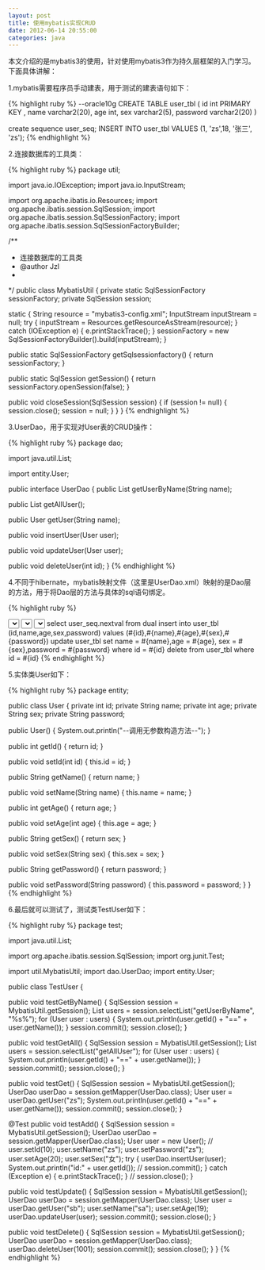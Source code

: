 ```yaml
---
layout: post
title: 使用mybatis实现CRUD
date: 2012-06-14 20:55:00
categories: java
---
```


本文介绍的是mybatis3的使用，针对使用mybatis3作为持久层框架的入门学习。下面具体讲解：

1.mybatis需要程序员手动建表，用于测试的建表语句如下：

{% highlight ruby %}
--oracle10g
CREATE TABLE user_tbl (
  id int PRIMARY KEY ,
  name varchar2(20),
  age int,
  sex varchar2(5),
  password varchar2(20)
)

create sequence user_seq;
INSERT INTO user_tbl VALUES (1, 'zs',18, '张三', 'zs');
{% endhighlight %}

2.连接数据库的工具类：

{% highlight ruby %}
package util;

import java.io.IOException;
import java.io.InputStream;

import org.apache.ibatis.io.Resources;
import org.apache.ibatis.session.SqlSession;
import org.apache.ibatis.session.SqlSessionFactory;
import org.apache.ibatis.session.SqlSessionFactoryBuilder;

/**
 * 连接数据库的工具类
 * @author Jzl
 *
 */
public class MybatisUtil {
  private static SqlSessionFactory sessionFactory;
  private SqlSession session;

  static {
    String resource = "mybatis3-config.xml";
    InputStream inputStream = null;
    try {
      inputStream = Resources.getResourceAsStream(resource);
    } catch (IOException e) {
      e.printStackTrace();
    }
    sessionFactory = new SqlSessionFactoryBuilder().build(inputStream);
  }

  public static SqlSessionFactory getSqlsessionfactory() {
    return sessionFactory;
  }

  public static SqlSession getSession() {
    return sessionFactory.openSession(false);
  }

  public void closeSession(SqlSession session) {
    if (session != null) {
      session.close();
      session = null;
    }
  }
}
{% endhighlight %}

3.UserDao，用于实现对User表的CRUD操作：

{% highlight ruby %}
package dao;

import java.util.List;

import entity.User;

public interface UserDao {
  public List<User> getUserByName(String name);
  
  public List<User> getAllUser();

  public User getUser(String name);
  
  public void insertUser(User user);
  
  public void updateUser(User user);
  
  public void deleteUser(int id);
}
{% endhighlight %}

4.不同于hibernate，mybatis映射文件（这里是UserDao.xml）映射的是Dao层的方法，用于将Dao层的方法与具体的sql语句绑定。

{% highlight ruby %}
<?xml version="1.0" encoding="UTF-8" ?>
<!DOCTYPE mapper
  PUBLIC "-//mybatis.org//DTD Mapper 3.0//EN"
  "http://mybatis.org/dtd/mybatis-3-mapper.dtd">
<mapper namespace="dao.UserDao">
  <select id="getAllUser" resultType="entity.User">
    select * from user_tbl
  </select>
  <select id="getUserByName" parameterType="String" resultType="entity.User">
    select * from user_tbl
    where name like #{name}
  </select>
  <select id="getUser" parameterType="String" resultType="entity.User">
    select * from user_tbl where
    name=#{name}
  </select>
  <insert id="insertUser" parameterType="entity.User">
    <selectKey resultType="int" order="BEFORE" keyProperty="id">
      select user_seq.nextval from dual
    </selectKey>
    insert into user_tbl (id,name,age,sex,password)
    values
    (#{id},#{name},#{age},#{sex},#{password})
  </insert>
  <update id="updateUser" parameterType="entity.User">
    update user_tbl set name = #{name},age =
    #{age},
    sex = #{sex},password = #{password} where id = #{id}
  </update>
  <delete id="deleteUser" parameterType="int">
    delete from user_tbl where id = #{id}
  </delete>
</mapper>
{% endhighlight %}

5.实体类User如下：

{% highlight ruby %}
package entity;

public class User {
  private int id;
  private String name;
  private int age;
  private String sex;
  private String password;

  public User() {
    System.out.println("--调用无参数构造方法--");
  }
  
  public int getId() {
    return id;
  }

  public void setId(int id) {
    this.id = id;
  }

  public String getName() {
    return name;
  }

  public void setName(String name) {
    this.name = name;
  }

  public int getAge() {
    return age;
  }

  public void setAge(int age) {
    this.age = age;
  }

  public String getSex() {
    return sex;
  }

  public void setSex(String sex) {
    this.sex = sex;
  }

  public String getPassword() {
    return password;
  }

  public void setPassword(String password) {
    this.password = password;
  }
}
{% endhighlight %}

6.最后就可以测试了，测试类TestUser如下：

{% highlight ruby %}
package test;

import java.util.List;

import org.apache.ibatis.session.SqlSession;
import org.junit.Test;

import util.MybatisUtil;
import dao.UserDao;
import entity.User;

public class TestUser {

  public void testGetByName() {
    SqlSession session = MybatisUtil.getSession();
    List<User> users = session.selectList("getUserByName", "%s%");
    for (User user : users) {
      System.out.println(user.getId() + "==" + user.getName());
    }
    session.commit();
    session.close();
  }

  public void testGetAll() {
    SqlSession session = MybatisUtil.getSession();
    List<User> users = session.selectList("getAllUser");
    for (User user : users) {
      System.out.println(user.getId() + "==" + user.getName());
    }
    session.commit();
    session.close();
  }

  public void testGet() {
    SqlSession session = MybatisUtil.getSession();
    UserDao userDao = session.getMapper(UserDao.class);
    User user = userDao.getUser("zs");
    System.out.println(user.getId() + "==" + user.getName());
    session.commit();
    session.close();
  }

  @Test
  public void testAdd() {
    SqlSession session = MybatisUtil.getSession();
    UserDao userDao = session.getMapper(UserDao.class);
    User user = new User();
    // user.setId(10);
    user.setName("zs");
    user.setPassword("zs");
    user.setAge(20);
    user.setSex("女");
    try {
      userDao.insertUser(user);
      System.out.println("id:" + user.getId());
      // session.commit();
    } catch (Exception e) {
      e.printStackTrace();
    }
    // session.close();
  }

  public void testUpdate() {
    SqlSession session = MybatisUtil.getSession();
    UserDao userDao = session.getMapper(UserDao.class);
    User user = userDao.getUser("sb");
    user.setName("sa");
    user.setAge(19);
    userDao.updateUser(user);
    session.commit();
    session.close();
  }

  public void testDelete() {
    SqlSession session = MybatisUtil.getSession();
    UserDao userDao = session.getMapper(UserDao.class);
    userDao.deleteUser(1001);
    session.commit();
    session.close();
  }
}
{% endhighlight %}
